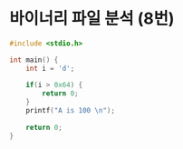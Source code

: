 # 바이너리 파일 분석 (8번)

```c
#include <stdio.h>

int main() {
    int i = 'd';
    
   	if(i > 0x64) {
        return 0;
    }
    printf("A is 100 \n");
    
    return 0;
}
```

